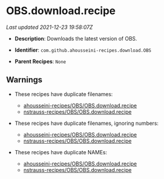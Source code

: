# OBS.download.recipe

_Last updated 2021-12-23 19:58:07Z_

- **Description**: Downloads the latest version of OBS.

- **Identifier**: `com.github.ahousseini-recipes.download.OBS`

- **Parent Recipes**: `None`

## Warnings

- These recipes have duplicate filenames:
    - [ahousseini-recipes/OBS/OBS.download.recipe](/autopkg-dupe-tracker/ahousseini-recipes/OBS/OBS.download.recipe)
    - [nstrauss-recipes/OBS/OBS.download.recipe](/autopkg-dupe-tracker/nstrauss-recipes/OBS/OBS.download.recipe)

- These recipes have duplicate filenames, ignoring numbers:
    - [ahousseini-recipes/OBS/OBS.download.recipe](/autopkg-dupe-tracker/ahousseini-recipes/OBS/OBS.download.recipe)
    - [nstrauss-recipes/OBS/OBS.download.recipe](/autopkg-dupe-tracker/nstrauss-recipes/OBS/OBS.download.recipe)

- These recipes have duplicate NAMEs:
    - [ahousseini-recipes/OBS/OBS.download.recipe](/autopkg-dupe-tracker/ahousseini-recipes/OBS/OBS.download.recipe)
    - [nstrauss-recipes/OBS/OBS.download.recipe](/autopkg-dupe-tracker/nstrauss-recipes/OBS/OBS.download.recipe)